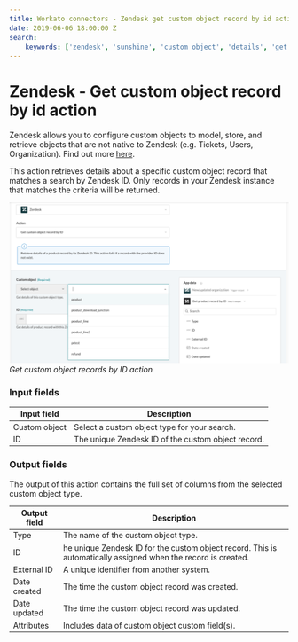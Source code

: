 ```yaml
---
title: Workato connectors - Zendesk get custom object record by id action
date: 2019-06-06 18:00:00 Z
search:
    keywords: ['zendesk', 'sunshine', 'custom object', 'details', 'get', 'find']
---
```


# Zendesk - Get custom object record by id action
Zendesk allows you to configure custom objects to model, store, and retrieve objects that are not native to Zendesk (e.g. Tickets, Users, Organization).  Find out more [here](/connectors/zendesk/custom-objects.md).

This action retrieves details about a specific custom object record that matches a search by Zendesk ID. Only records in your Zendesk instance that matches the criteria will be returned.

![Get custom object records by ID action](/assets/images/connectors/zendesk/get-custom-object-records-by-id.png)
*Get custom object records by ID action*

### Input fields
| Input field   | Description                                         |
|---------------|-----------------------------------------------------|
| Custom object | Select a custom object type for your search.        |
| ID            | The unique Zendesk ID of the custom object record. |

### Output fields
The output of this action contains the full set of columns from the selected custom object type.

| Output field | Description                                     |
|--------------|-------------------------------------------------|
| Type         | The name of the custom object type.             |
| ID           | he unique Zendesk ID for the custom object record. This is automatically assigned when the record is created. |
| External ID  | A unique identifier from another system.        |
| Date created | The time the custom object record was created.  |
| Date updated | The time the custom object record was updated.  |
| Attributes   | Includes data of custom object custom field(s). |
